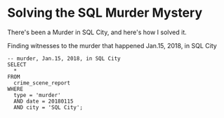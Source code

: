 # Solving the SQL Murder Mystery

There's been a Murder in SQL City, and here's how I solved it.

Finding witnesses to the murder that happened Jan.15, 2018, in SQL City
```
-- murder, Jan.15, 2018, in SQL City
SELECT 
  * 
FROM 
  crime_scene_report 
WHERE 
  type = 'murder' 
  AND date = 20180115 
  AND city = 'SQL City';
```
